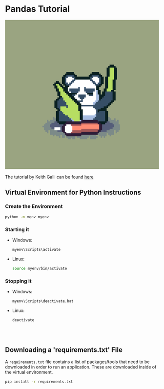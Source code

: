 # Pandas Tutorial

![Alt Text](../assets/panda.gif)

The tutorial by Keith Galli can be found [here](https://www.youtube.com/watch?v=2uvysYbKdjM)

## Virtual Environment for Python Instructions

### Create the Environment
```sh
python -m venv myenv
```

### Starting it
- Windows:
    ```sh
    myenv\Scripts\activate
    ```
- Linux:
    ```sh
    source myenv/bin/activate
    ```

### Stopping it
- Windows:
    ```sh
    myenv\Scripts\deactivate.bat
    ```
- Linux:
    ```sh
    deactivate
    ```
<br><br>

## Downloading a 'requirements.txt' File
A `requirements.txt` file contains a list of packages/tools that need to be downloaded in order
to run an application. These are downloaded inside of the virtual environment.
```sh
pip install -r requirements.txt
```